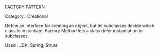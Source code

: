 FACTORY PATTERN

Category : Creational

Define an interface for creating an object, but let subclasses decide which class to instantiate.
Factory Method lets a class defer instantiation to subclasses.

Used : JDK, Spring, Struts